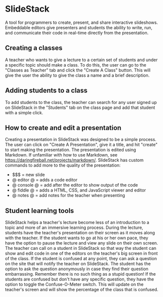 # SlideStack

A tool for programmers to create, present, and share interactive slideshows. Embeddable editors give presenters and students the ability to write, run, and communicate their code in real-time directly from the presentation.

## Creating a classes

A teacher who wants to give a lecture to a certain set of students and under a specific topic should make a class.  To do this, the user can go to the "Classes as Teacher" tab and click the "Create A Class" button.  This will give the user the ability to give the class a name and a brief description.

## Adding students to a class

To add students to the class, the teacher can search for any user signed up on SlideStack in the "Students" tab on the class page and add that student with a simple click.

## How to create and edit a presentation

Creating a presentation in SlideStack was designed to be a simple process.  The user can click on "Create A Presentation", give it a title, and hit "create" to start making the presentation.  The presentation is edited using Markdown.  If unfamiliar with how to use Markdown, see https://daringfireball.net/projects/markdown/.  SlideStack has custom commands to add more to the quality of the presentation:
- $$$ = new slide
- @ editor @ = adds a code editor
- @ console @ = add after the editor to show output of the code
- @ fiddle @ = adds a HTML, CSS, and JavaScript viewer and editor
- @ notes @ = add notes for the teacher when presenting

## Student learning tools

SlideStack helps a teacher's lecture become less of an introduction to a topic and more of an immersive learning process.  During the lecture, students have the teacher's presentation on their screen as it moves along with the teacher.  If the student wants to go at his or her own pace, they have the option to pause the lecture and view any slide on their own screen.  The teacher can call on a student in SlideStack so that way the student can show and edit code in one of the editors on the teacher's big screen in front of the class.  If the student is confused at any point, they can ask a question on the site that will notify the teacher on SlideStack.  The student has the option to ask the question anonymously in case they find their question embarrassing.  Remember there is no such thing as a stupid question!  If the students are confused but don't have any specific question, they have the option to toggle the Confuse-O-Meter switch.  This will update on the teacher's screen and will show the percentage of the class that is confused.  

